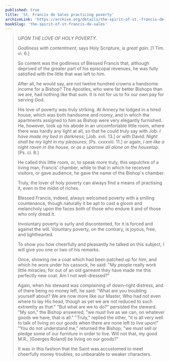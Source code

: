 ```yaml
---
published: true
title: 'St. Francis de Sales practicing poverty'
archiveLink: 'https://archive.org/details/the-spirit-of-st.-francis-de-sales/page/129?view=theater'
bookSlug: 'the-spirit-of-st-francis-de-sales'
---
```


> *UPON THE LOVE OF HOLY POVERTY.*
> 
> *Godliness with contentment*, says Holy Scripture, *is great gain.* [1 Tim. vi. 6.]
> 
> So content was the godliness of Blessed Francis that, although deprived of the greater part of his episcopal revenues, he was fully satisfied with the little that was left to him.
> 
> After all, he would say, are not twelve hundred crowns a handsome income for a Bishop? The Apostles, who were far better Bishops than we are, had nothing like that sum. It is not for us to fix our own pay for serving God.
> 
> His love of poverty was truly striking. At Annecy he lodged in a hired house, which was both handsome and roomy, and in which the apartments assigned to him as Bishop were very elegantly furnished. He, however, took up his abode in an uncomfortable little room, where there was hardly any light at all, so that he could truly say with Job: *I have made my bed in darkness*; [Job. xvii. 13.] or with David: *Night shall be my light in my pleasures*; [Ps. cxxxviii. 11.] or again, *I am like a night raven in the house, or as a sparrow all alone on the housetop*. [Ps. ci. 8.]
> 
> He called this little room, or, to speak more truly, this sepulchre of a living man, Francis' chamber, while to that in which he received visitors, or gave audience, he gave the name of the Bishop's chamber.
> 
> Truly, the lover of holy poverty can always find a means of practising it, even in the midst of riches.
> 
> Blessed Francis, indeed, always welcomed poverty with a smiling countenance, though naturally it be apt to cast a gloom and melancholy upon the faces both of those who endure it and of those who only dread it.
> 
> Involuntary poverty is surly and discontented, for it is forced and against the will. Voluntary poverty, on the contrary, is joyous, free, and lighthearted.
> 
> To show you how cheerfully and pleasantly he talked on this subject, I will give you one or two of his remarks.
> 
> Once, showing me a coat which had been patched up for him, and which he wore under his cassock, he said: "My people really work little miracles; for out of an old garment they have made me this perfectly new coat. Am I not well-dressed?"
> 
> Again, when his steward was complaining of down-right distress, and of there being no money left, he said: "What are you troubling yourself about? We are now more like our Master, Who had not even where to lay His head, though as yet we are not reduced to such extremity as that." "But what are we to do?" persisted the steward. "My son," the Bishop answered, "we must live as we can, on whatever goods we have, that is all." "Truly," replied the other, "it is all very well to talk of living on our goods when there are none left to live upon!" "You do not understand me," returned the Bishop; "we must sell or pledge some of our furniture in order to live. Will not that, my good M.R., [Goerges Roland] be living on our goods?"
> 
> It was in this fashion that the Saint was accustomed to meet cheerfully money troubles, so unbearable to weaker characters.

